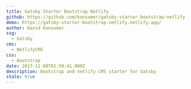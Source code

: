 ```yaml
---
title: Gatsby Starter Bootstrap Netlify
github: https://github.com/konsumer/gatsby-starter-bootstrap-netlify
demo: https://gatsby-starter-bootstrap-netlify.netlify.app/
author: David Konsumer
ssg:
  - Gatsby
cms:
  - NetlifyCMS
css:
  - Bootstrap
date: 2017-11-08T01:59:41.000Z
description: Bootstrap and netlify CMS starter for Gatsby
stale: true
---
```

